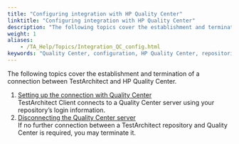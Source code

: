 ```yaml
--- 
title: "Configuring integration with HP Quality Center"
linktitle: "Configuring integration with HP Quality Center"
description: "The following topics cover the establishment and termination of a connection between TestArchitect and HP Quality Center."
weight: 1
aliases: 
    - /TA_Help/Topics/Integration_QC_config.html
keywords: "Quality Center, configuration, HP Quality Center, repositories, integration"
---
```


The following topics cover the establishment and termination of a connection between TestArchitect and HP Quality Center.

1.  [Setting up the connection with Quality Center](/TA_Help/Topics/Integration_QC_connecting_repo_to_QC_server.html)  
TestArchitect Client connects to a Quality Center server using your repository’s login information.
2.  [Disconnecting the Quality Center server](/TA_Help/Topics/Integration_QC_connecting_repo_to_QC_server_step_4.html)  
If no further connection between a TestArchitect repository and Quality Center is required, you may terminate it.



